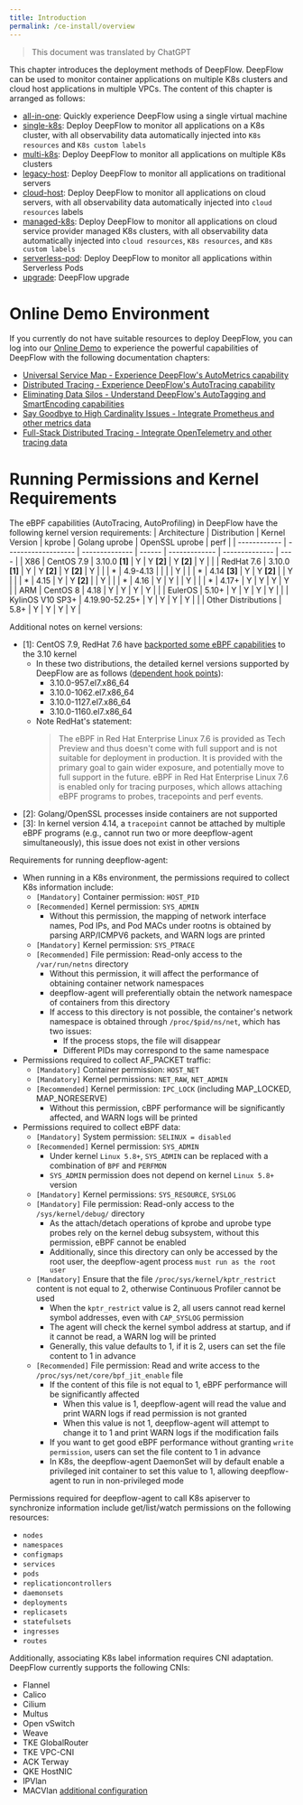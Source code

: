 ```yaml
---
title: Introduction
permalink: /ce-install/overview
---
```


> This document was translated by ChatGPT

This chapter introduces the deployment methods of DeepFlow. DeepFlow can be used to monitor container applications on multiple K8s clusters and cloud host applications in multiple VPCs. The content of this chapter is arranged as follows:

- [all-in-one](./all-in-one/): Quickly experience DeepFlow using a single virtual machine
- [single-k8s](./single-k8s/): Deploy DeepFlow to monitor all applications on a K8s cluster, with all observability data automatically injected into `K8s resources` and `K8s custom labels`
- [multi-k8s](./multi-k8s/): Deploy DeepFlow to monitor all applications on multiple K8s clusters
- [legacy-host](./legacy-host/): Deploy DeepFlow to monitor all applications on traditional servers
- [cloud-host](./cloud-host/): Deploy DeepFlow to monitor all applications on cloud servers, with all observability data automatically injected into `cloud resources` labels
- [managed-k8s](./managed-k8s/): Deploy DeepFlow to monitor all applications on cloud service provider managed K8s clusters, with all observability data automatically injected into `cloud resources`, `K8s resources`, and `K8s custom labels`
- [serverless-pod](./serverless-pod/): Deploy DeepFlow to monitor all applications within Serverless Pods
- [upgrade](./upgrade/): DeepFlow upgrade

# Online Demo Environment

If you currently do not have suitable resources to deploy DeepFlow,
you can log into our [Online Demo](https://ce-demo.deepflow.yunshan.net) to experience the powerful capabilities of DeepFlow with the following documentation chapters:

- [Universal Service Map - Experience DeepFlow's AutoMetrics capability](../features/universal-map/auto-metrics/)
- [Distributed Tracing - Experience DeepFlow's AutoTracing capability](../features/distributed-tracing/auto-tracing/)
- [Eliminating Data Silos - Understand DeepFlow's AutoTagging and SmartEncoding capabilities](../features/auto-tagging/eliminate-data-silos/)
- [Say Goodbye to High Cardinality Issues - Integrate Prometheus and other metrics data](../integration/input/metrics/metrics-auto-tagging/)
- [Full-Stack Distributed Tracing - Integrate OpenTelemetry and other tracing data](../integration/input/tracing/full-stack-distributed-tracing/)

# Running Permissions and Kernel Requirements

The eBPF capabilities (AutoTracing, AutoProfiling) in DeepFlow have the following kernel version requirements:
| Architecture | Distribution | Kernel Version | kprobe | Golang uprobe | OpenSSL uprobe | perf |
| ------------ | ------------------- | -------------- | ------ | ------------- | -------------- | ---- |
| X86 | CentOS 7.9 | 3.10.0 **[1]** | Y | Y **[2]** | Y **[2]** | Y |
| | RedHat 7.6 | 3.10.0 **[1]** | Y | Y **[2]** | Y **[2]** | Y |
| | \* | 4.9-4.13 | | | | Y |
| | \* | 4.14 **[3]** | Y | Y **[2]** | | Y |
| | \* | 4.15 | Y | Y **[2]** | | Y |
| | \* | 4.16 | Y | Y | | Y |
| | \* | 4.17+ | Y | Y | Y | Y |
| ARM | CentOS 8 | 4.18 | Y | Y | Y | Y |
| | EulerOS | 5.10+ | Y | Y | Y | Y |
| | KylinOS V10 SP3+ | 4.19.90-52.25+ | Y | Y | Y | Y |
| | Other Distributions | 5.8+ | Y | Y | Y | Y |

Additional notes on kernel versions:

- [1]: CentOS 7.9, RedHat 7.6 have [backported some eBPF capabilities](https://www.redhat.com/en/blog/introduction-ebpf-red-hat-enterprise-linux-7) to the 3.10 kernel
  - In these two distributions, the detailed kernel versions supported by DeepFlow are as follows ([dependent hook points](https://github.com/deepflowio/deepflow/blob/main/agent/src/ebpf/docs/probes-and-maps.md)):
    - 3.10.0-957.el7.x86_64
    - 3.10.0-1062.el7.x86_64
    - 3.10.0-1127.el7.x86_64
    - 3.10.0-1160.el7.x86_64
  - Note RedHat's statement:
    > The eBPF in Red Hat Enterprise Linux 7.6 is provided as Tech Preview and thus doesn't come with full support and is not suitable for deployment in production. It is provided with the primary goal to gain wider exposure, and potentially move to full support in the future. eBPF in Red Hat Enterprise Linux 7.6 is enabled only for tracing purposes, which allows attaching eBPF programs to probes, tracepoints and perf events.
- [2]: Golang/OpenSSL processes inside containers are not supported
- [3]: In kernel version 4.14, a `tracepoint` cannot be attached by multiple eBPF programs (e.g., cannot run two or more deepflow-agent simultaneously), this issue does not exist in other versions

Requirements for running deepflow-agent:

- When running in a K8s environment, the permissions required to collect K8s information include:
  - `[Mandatory]` Container permission: `HOST_PID`
  - `[Recommended]` Kernel permission: `SYS_ADMIN`
    - Without this permission, the mapping of network interface names, Pod IPs, and Pod MACs under rootns is obtained by parsing ARP/ICMPV6 packets, and WARN logs are printed
  - `[Mandatory]` Kernel permission: `SYS_PTRACE`
  - `[Recommended]` File permission: Read-only access to the `/var/run/netns` directory
    - Without this permission, it will affect the performance of obtaining container network namespaces
    - deepflow-agent will preferentially obtain the network namespace of containers from this directory
    - If access to this directory is not possible, the container's network namespace is obtained through `/proc/$pid/ns/net`, which has two issues:
      - If the process stops, the file will disappear
      - Different PIDs may correspond to the same namespace
- Permissions required to collect AF_PACKET traffic:
  - `[Mandatory]` Container permission: `HOST_NET`
  - `[Mandatory]` Kernel permissions: `NET_RAW`, `NET_ADMIN`
  - `[Recommended]` Kernel permission: `IPC_LOCK` (including MAP_LOCKED, MAP_NORESERVE)
    - Without this permission, cBPF performance will be significantly affected, and WARN logs will be printed
- Permissions required to collect eBPF data:
  - `[Mandatory]` System permission: `SELINUX = disabled`
  - `[Recommended]` Kernel permission: `SYS_ADMIN`
    - Under kernel `Linux 5.8+`, `SYS_ADMIN` can be replaced with a combination of `BPF` and `PERFMON`
    - `SYS_ADMIN` permission does not depend on kernel `Linux 5.8+` version
  - `[Mandatory]` Kernel permissions: `SYS_RESOURCE`, `SYSLOG`
  - `[Mandatory]` File permission: Read-only access to the `/sys/kernel/debug/` directory
    - As the attach/detach operations of kprobe and uprobe type probes rely on the kernel debug subsystem, without this permission, eBPF cannot be enabled
    - Additionally, since this directory can only be accessed by the root user, the deepflow-agent process `must run as the root user`
  - `[Mandatory]` Ensure that the file `/proc/sys/kernel/kptr_restrict` content is not equal to 2, otherwise Continuous Profiler cannot be used
    - When the `kptr_restrict` value is 2, all users cannot read kernel symbol addresses, even with `CAP_SYSLOG` permission
    - The agent will check the kernel symbol address at startup, and if it cannot be read, a WARN log will be printed
    - Generally, this value defaults to 1, if it is 2, users can set the file content to 1 in advance
  - `[Recommended]` File permission: Read and write access to the `/proc/sys/net/core/bpf_jit_enable` file
    - If the content of this file is not equal to 1, eBPF performance will be significantly affected
      - When this value is 1, deepflow-agent will read the value and print WARN logs if read permission is not granted
      - When this value is not 1, deepflow-agent will attempt to change it to 1 and print WARN logs if the modification fails
    - If you want to get good eBPF performance without granting `write permission`, users can set the file content to 1 in advance
    - In K8s, the deepflow-agent DaemonSet will by default enable a privileged init container to set this value to 1, allowing deepflow-agent to run in non-privileged mode

Permissions required for deepflow-agent to call K8s apiserver to synchronize information include get/list/watch permissions on the following resources:

- `nodes`
- `namespaces`
- `configmaps`
- `services`
- `pods`
- `replicationcontrollers`
- `daemonsets`
- `deployments`
- `replicasets`
- `statefulsets`
- `ingresses`
- `routes`

Additionally, associating K8s label information requires CNI adaptation. DeepFlow currently supports the following CNIs:

- Flannel
- Calico
- Cilium
- Multus
- Open vSwitch
- Weave
- TKE GlobalRouter
- TKE VPC-CNI
- ACK Terway
- QKE HostNIC
- IPVlan
- MACVlan [additional configuration](../best-practice/special-environment-deployment/#macvlan)
